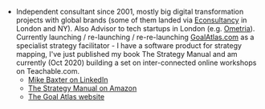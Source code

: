- Independent consultant since 2001, mostly big digital transformation projects with global brands (some of them landed via [Econsultancy](https://econsultancy.com) in London and NY). Also Advisor to tech startups in London (e.g. [Ometria](https://Ometria.com)). Currently launching / re-launching / re-re-launching [GoalAtlas.com](https://goalatlas.com) as a specialist strategy facilitator - I have a software product for strategy mapping, I've just published my book The Strategy Manual and am currently (Oct 2020) building a set on inter-connected online workshops on Teachable.com.
    - [Mike Baxter on LinkedIn](https://www.linkedin.com/in/mikebaxter/)
    - [The Strategy Manual on Amazon](https://www.amazon.com/dp/B08K4K2Z8H)
    - [The Goal Atlas website](https://goalatlas.com)
